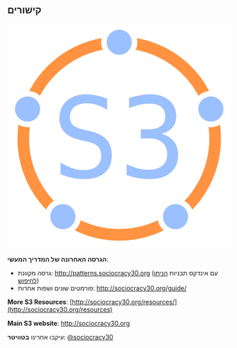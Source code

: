 ## קישורים

![fit](img/framework/logo.png)

**הגרסה האחרונה של המדריך המעשי**:

- גרסה מקוונת: <http://patterns.sociocracy30.org> (עם אינדקס תבניות [הניתן לחיפוש](http://patterns.sociocracy30.org/pattern-index.html))
- פורמטים שונים ושפות אחרות: [ http://sociocracy30.org/guide/ ](http://sociocracy30.org/guide/)

**More S3 Resources**: [http://sociocracy30.org/resources/](http://sociocracy30.org/resources)

**Main S3 website**: <http://sociocracy30.org>

עיקבו אחרינו **בטוויטר**: [@sociocracy30](http://twitter.com/@sociocracy30)